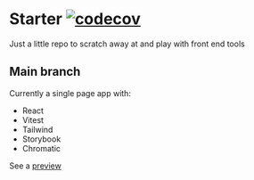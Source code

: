 # Starter [![codecov](https://codecov.io/gh/hsnali/starter/branch/main/graph/badge.svg?token=8J45E6LVLD)](https://codecov.io/gh/hsnali/starter)

Just a little repo to scratch away at and play with front end tools

## Main branch
Currently a single page app with:

 - React
 - Vitest
 - Tailwind
 - Storybook
 - Chromatic

See a [preview](https://starter23.netlify.app/)